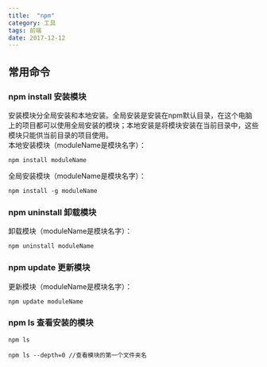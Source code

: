 ```yaml
---
title:  "npm"
category: 工具
tags: 前端
date: 2017-12-12
---
```

## 常用命令
### npm install 安装模块
安装模块分全局安装和本地安装。全局安装是安装在npm默认目录，在这个电脑上的项目都可以使用全局安装的模块；本地安装是将模块安装在当前目录中，这些模块只能供当前目录的项目使用。  
本地安装模块（moduleName是模块名字）：
```
npm install moduleName
```
全局安装模块（moduleName是模块名字）：
```
npm install -g moduleName
``` 
### npm uninstall 卸载模块
卸载模块（moduleName是模块名字）：
```
npm uninstall moduleName
``` 
### npm update 更新模块
更新模块（moduleName是模块名字）：
```
npm update moduleName
``` 
### npm ls 查看安装的模块
```
npm ls
``` 
```
npm ls --depth=0 //查看模块的第一个文件夹名
```
